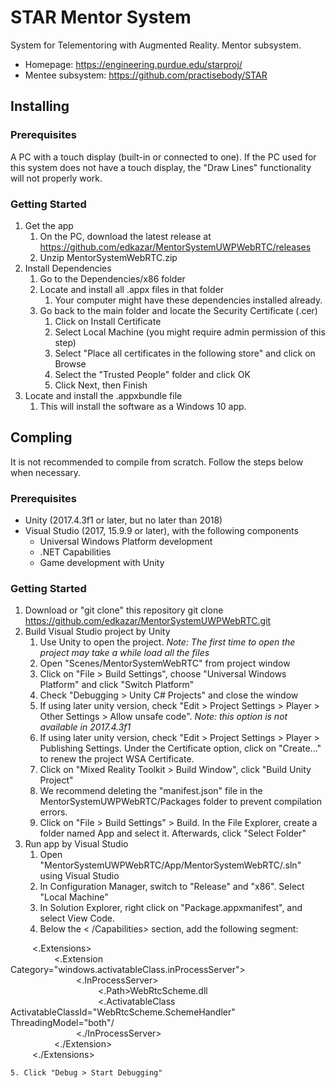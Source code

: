 # STAR Mentor SystemSystem for Telementoring with Augmented Reality. Mentor subsystem.* Homepage: <https://engineering.purdue.edu/starproj/>* Mentee subsystem: <https://github.com/practisebody/STAR>## Installing### PrerequisitesA PC with a touch display (built-in or connected to one). If the PC used for this system does not have a touch display, the "Draw Lines" functionality will not properly work. ### Getting Started1. Get the app	1. On the PC, download the latest release at <https://github.com/edkazar/MentorSystemUWPWebRTC/releases>	2. Unzip MentorSystemWebRTC.zip2. Install Dependencies	1. Go to the Dependencies/x86 folder	2. Locate and install all .appx files in that folder		1. Your computer might have these dependencies installed already.	2. Go back to the main folder and locate the Security Certificate (.cer)		1. Click on Install Certificate		2. Select Local Machine (you might require admin permission of this step)		3. Select "Place all certificates in the following store" and click on Browse		4. Select the "Trusted People" folder and click OK		5. Click Next, then Finish3. Locate and install the .appxbundle file	1. This will install the software as a Windows 10 app.## ComplingIt is not recommended to compile from scratch. Follow the steps below when necessary.### Prerequisites* Unity (2017.4.3f1 or later, but no later than 2018)* Visual Studio (2017, 15.9.9 or later), with the following components	* Universal Windows Platform development	* .NET Capabilities	* Game development with Unity### Getting Started1. Download or "git clone" this repository	git clone https://github.com/edkazar/MentorSystemUWPWebRTC.git2. Build Visual Studio project by Unity	1. Use Unity to open the project. *Note: The first time to open the project may take a while load all the files*	2. Open "Scenes/MentorSystemWebRTC" from project window	3. Click on "File > Build Settings", choose "Universal Windows Platform" and click "Switch Platform"	4. Check "Debugging > Unity C# Projects" and close the window	5. If using later unity version, check "Edit > Project Settings > Player > Other Settings > Allow unsafe code". *Note: this option is not available in 2017.4.3f1*	6. If using later unity version, check "Edit > Project Settings > Player > Publishing Settings. Under the Certificate option, click on "Create..." to renew the project WSA Certificate.	7. Click on "Mixed Reality Toolkit > Build Window", click "Build Unity Project"	8. We recommend deleting the "manifest.json" file in the MentorSystemUWPWebRTC/Packages folder to prevent compilation errors. 	9. Click on "File > Build Settings" > Build. In the File Explorer, create a folder named App and select it. Afterwards, click "Select Folder"3. Run app by Visual Studio	1. Open "MentorSystemUWPWebRTC/App/MentorSystemWebRTC/.sln" using Visual Studio	2. In Configuration Manager, switch to "Release" and "x86". Select "Local Machine"	3. In Solution Explorer, right click on "Package.appxmanifest", and select View Code.	4. Below the < /Capabilities> section, add the following segment: &emsp;&emsp;&ensp;<.Extensions><br>&emsp;&emsp;&ensp;&ensp;&emsp;&emsp;<.Extension Category="windows.activatableClass.inProcessServer"><br>&emsp;&emsp;&ensp;&ensp;&ensp;&emsp;&emsp;&emsp;&emsp;<.InProcessServer><br>&emsp;&emsp;&ensp;&ensp;&ensp;&ensp;&emsp;&emsp;&emsp;&emsp;&emsp;&emsp;<.Path>WebRtcScheme.dll</Path><br>&emsp;&emsp;&ensp;&ensp;&ensp;&ensp;&emsp;&emsp;&emsp;&emsp;&emsp;&emsp;<.ActivatableClass ActivatableClassId="WebRtcScheme.SchemeHandler" ThreadingModel="both"/<br>&emsp;&emsp;&ensp;&ensp;&ensp;&emsp;&emsp;&emsp;&emsp;<./InProcessServer><br>&emsp;&emsp;&ensp;&ensp;&emsp;&emsp;<./Extension><br>&emsp;&emsp;&ensp;<./Extensions>	5. Click "Debug > Start Debugging"